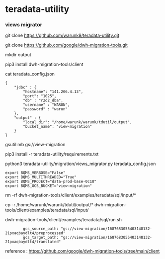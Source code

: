 # teradata-utility

### views migrator

git clone https://github.com/warunk9/teradata-utility.git

git clone https://github.com/google/dwh-migration-tools.git

mkdir output

pip3 install dwh-migration-tools/client


 cat teradata_config.json
````
{
    "jdbc" : {
        "hostname": "141.206.4.13",
        "port": "1025",
        "db" : "r2d2_dba",
        "username" : "WARUN",
        "password" : "warun"
    },
    "output" : {
        "local_dir": "/home/warunk/warunk/tdutil/output",
        "bucket_name": "view-migration"
    }
}
````
gsutil mb gs://view-migration

pip3 install -r teradata-utility/requirements.txt

python3 teradata-utility/migration/views_migrator.py teradata_config.json

````
export BQMS_VERBOSE="False"
export BQMS_MULTITHREADED="True"
export BQMS_PROJECT="data-prod-base-0c18"
export BQMS_GCS_BUCKET="view-migration"
````
rm -rf dwh-migration-tools/client/examples/teradata/sql/input/*

cp -r /home/warunk/warunk/tdutil/output/* dwh-migration-tools/client/examples/teradata/sql/input/

dwh-migration-tools/client/examples/teradata/sql/run.sh
````
        gcs_source_path: "gs://view-migration/1687683055403148132-21pxaqbaydlt4/preprocessed"
        gcs_target_path: "gs://view-migration/1687683055403148132-21pxaqbaydlt4/translated"
````
reference : https://github.com/google/dwh-migration-tools/tree/main/client
